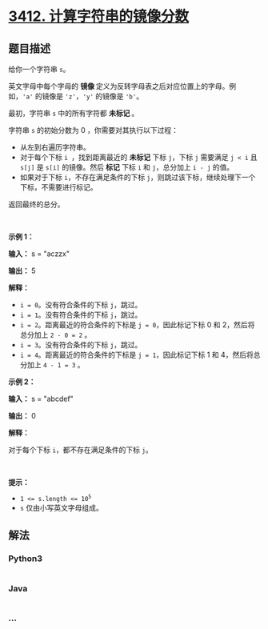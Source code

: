 # [3412. 计算字符串的镜像分数](https://leetcode.cn/problems/find-mirror-score-of-a-string)

## 题目描述

<!-- 这里写题目描述 -->

<p>给你一个字符串 <code>s</code>。</p>

<p>英文字母中每个字母的&nbsp;<strong>镜像&nbsp;</strong>定义为反转字母表之后对应位置上的字母。例如，<code>'a'</code> 的镜像是 <code>'z'</code>，<code>'y'</code> 的镜像是 <code>'b'</code>。</p>

<p>最初，字符串 <code>s</code> 中的所有字符都&nbsp;<strong>未标记&nbsp;</strong>。</p>

<p>字符串 <code>s</code>&nbsp;的初始分数为 0 ，你需要对其执行以下过程：</p>

<ul>
	<li>从左到右遍历字符串。</li>
	<li>对于每个下标&nbsp;<code>i&nbsp;</code>，找到距离最近的&nbsp;<strong>未标记</strong> 下标&nbsp;<code>j</code>，下标 <code>j</code> 需要满足&nbsp;<code>j &lt; i</code> 且 <code>s[j]</code> 是 <code>s[i]</code> 的镜像。然后&nbsp;<strong>标记</strong> 下标&nbsp;<code>i</code> 和 <code>j</code>，总分加上&nbsp;<code>i - j</code>&nbsp;的值。</li>
	<li>如果对于下标&nbsp;<code>i</code>，不存在满足条件的下标&nbsp;<code>j</code>，则跳过该下标，继续处理下一个下标，不需要进行标记。</li>
</ul>

<p>返回最终的总分。</p>

<p>&nbsp;</p>

<p><strong class="example">示例 1：</strong></p>

<div class="example-block">
<p><strong>输入：</strong> <span class="example-io">s = "aczzx"</span></p>

<p><strong>输出：</strong> <span class="example-io">5</span></p>

<p><strong>解释：</strong></p>

<ul>
	<li><code>i = 0</code>。没有符合条件的下标&nbsp;<code>j</code>，跳过。</li>
	<li><code>i = 1</code>。没有符合条件的下标&nbsp;<code>j</code>，跳过。</li>
	<li><code>i = 2</code>。距离最近的符合条件的下标是 <code>j = 0</code>，因此标记下标&nbsp;0 和 2，然后将总分加上&nbsp;<code>2 - 0 = 2</code>&nbsp;。</li>
	<li><code>i = 3</code>。没有符合条件的下标&nbsp;<code>j</code>，跳过。</li>
	<li><code>i = 4</code>。距离最近的符合条件的下标是 <code>j = 1</code>，因此标记下标&nbsp;1 和 4，然后将总分加上&nbsp;<code>4 - 1 = 3</code>&nbsp;。</li>
</ul>
</div>

<p><strong class="example">示例 2：</strong></p>

<div class="example-block">
<p><strong>输入：</strong> <span class="example-io">s = "abcdef"</span></p>

<p><strong>输出：</strong> <span class="example-io">0</span></p>

<p><strong>解释：</strong></p>

<p>对于每个下标&nbsp;<code>i</code>，都不存在满足条件的下标&nbsp;<code>j</code>。</p>
</div>

<p>&nbsp;</p>

<p><strong>提示：</strong></p>

<ul>
	<li><code>1 &lt;= s.length &lt;= 10<sup>5</sup></code></li>
	<li><code>s</code> 仅由小写英文字母组成。</li>
</ul>


## 解法

<!-- 这里可写通用的实现逻辑 -->

<!-- tabs:start -->

### **Python3**

<!-- 这里可写当前语言的特殊实现逻辑 -->

```python

```

### **Java**

<!-- 这里可写当前语言的特殊实现逻辑 -->

```java

```

### **...**

```

```

<!-- tabs:end -->
